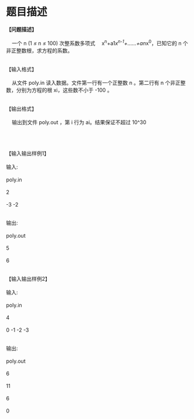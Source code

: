 # 题目描述


<b>【问题描述】</b><br/>
<br/>
    一个 n (1 <em>≤ </em>n <em>≤ </em>100) 次整系数多项式　 x<sup>n</sup>+a1*x<sup>n-1</sup>+……+an*x<sup>0</sup>，已知它的 n 个非正整数根，求方程的系数。
<p></p>
<br/>
【输入格式】 <br/>
<br/>
    从文件 poly.in 读入数据。文件第一行有一个正整数 n 。第二行有 n 个非正整数，分别为方程的根 xi，这些数不小于 -100 。
<p></p>
<br/>
【输出格式】 <br/>
<br/>
    输出到文件 poly.out ，第 i 行为 ai。结果保证不超过 10^30 <br/>
<br/>
 
<p></p>
<br/>
【输入输出样例1】 <b><br/>
<br/>
</b>输入:<br/>
<br/>
poly.in<br/>
<br/>
2 <br/>
<br/>
-3 -2
<p></p>
<br/>
输出:<br/>
<br/>
poly.out<br/>
<br/>
5<br/>
<br/>
6
<p></p>
<br/>
【输入输出样例2】 <b><br/>
<br/>
</b>输入:<br/>
<br/>
poly.in<br/>
<br/>
4<br/>
<br/>
0 -1 -2 -3
<p></p>
<br/>
输出:<br/>
<br/>
poly.out<br/>
<br/>
6<br/>
<br/>
11<br/>
<br/>
6<br/>
<br/>
0
<p></p>
